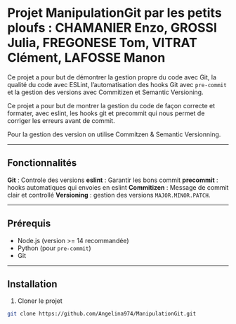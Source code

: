# Projet ManipulationGit par les petits ploufs : CHAMANIER Enzo, GROSSI Julia, FREGONESE Tom, VITRAT Clément, LAFOSSE Manon

Ce projet a pour but de démontrer la gestion propre du code avec Git, la qualité du code avec ESLint, l’automatisation des hooks Git avec `pre-commit` et la gestion des versions avec Commitizen et Semantic Versioning.

Ce projet a pour but de montrer la gestion du code de façon correcte et formater, avec eslint, les hooks git et precommit qui nous permet de corriger les erreurs avant de commit. 

Pour la gestion des version on utilise Commitzen & Semantic Versionning.

***

## Fonctionnalités

 **Git** : Controle des versions
 **eslint** : Garantir les bons commit
 **precommit** : hooks automatiques qui envoies en eslint
 **Commitizen** : Message de commit clair et controllé
 **Versioning** : gestion des versions `MAJOR.MINOR.PATCH`.

***

## Prérequis

- Node.js (version >= 14 recommandée)
- Python (pour `pre-commit`)
- Git

***

## Installation

1. Cloner le projet
```bash
git clone https://github.com/Angelina974/ManipulationGit.git

